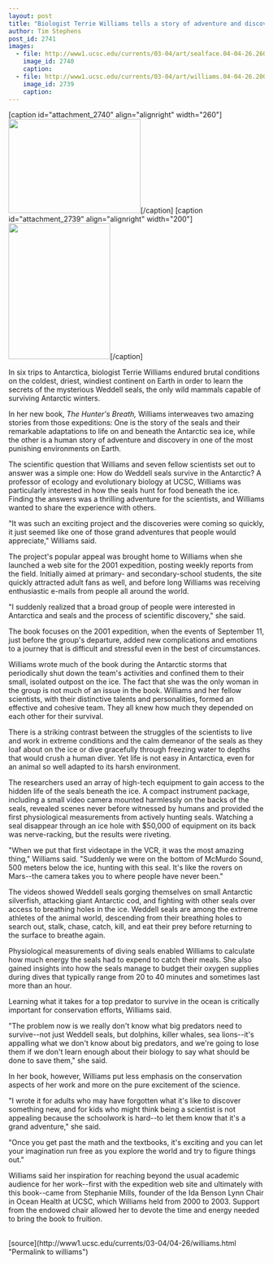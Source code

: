 ```yaml
---
layout: post
title: "Biologist Terrie Williams tells a story of adventure and discovery in Antarctica in her new book, The Hunter's Breath"
author: Tim Stephens
post_id: 2741
images:
  - file: http://www1.ucsc.edu/currents/03-04/art/sealface.04-04-26.260.jpg
    image_id: 2740
    caption: 
  - file: http://www1.ucsc.edu/currents/03-04/art/williams.04-04-26.200.jpg
    image_id: 2739
    caption: 
---
```


[caption id="attachment_2740" align="alignright" width="260"]<a href="http://localhost/mysite/wp-content/uploads/2004/04/sealface.04-04-26.260.jpg"><img class="size-full wp-image-2740" src="http://localhost/mysite/wp-content/uploads/2004/04/sealface.04-04-26.260.jpg" alt="" width="260" height="185" /></a>[/caption]
[caption id="attachment_2739" align="alignright" width="200"]<a href="http://localhost/mysite/wp-content/uploads/2004/04/williams.04-04-26.200.jpg"><img class="size-full wp-image-2739" src="http://localhost/mysite/wp-content/uploads/2004/04/williams.04-04-26.200.jpg" alt="" width="200" height="267" /></a>[/caption]
<p>
  In six trips to Antarctica, biologist Terrie Williams endured brutal conditions on the coldest, driest, windiest continent on Earth in order to learn the secrets of the mysterious Weddell seals, the only wild mammals capable of surviving Antarctic winters.
</p>
<p>
  In her new book, <i>The Hunter's Breath,</i> Williams interweaves two amazing stories from those expeditions: One is the story of the seals and their remarkable adaptations to life on and beneath the Antarctic sea ice, while the other is a human story of adventure and discovery in one of the most punishing environments on Earth.<br>
</p>
<p>
  The scientific question that Williams and seven fellow scientists set out to answer was a simple one: How do Weddell seals survive in the Antarctic? A professor of ecology and evolutionary biology at UCSC, Williams was particularly interested in how the seals hunt for food beneath the ice. Finding the answers was a thrilling adventure for the scientists, and Williams wanted to share the experience with others.<br>
</p>
<p>
  "It was such an exciting project and the discoveries were coming so quickly, it just seemed like one of those grand adventures that people would appreciate," Williams said.<br>
</p>
<p>
  The project's popular appeal was brought home to Williams when she launched a web site for the 2001 expedition, posting weekly reports from the field. Initially aimed at primary- and secondary-school students, the site quickly attracted adult fans as well, and before long Williams was receiving enthusiastic e-mails from people all around the world.<br>
</p>
<p>
  "I suddenly realized that a broad group of people were interested in Antarctica and seals and the process of scientific discovery," she said.<br>
</p>
<p>
  The book focuses on the 2001 expedition, when the events of September 11, just before the group's departure, added new complications and emotions to a journey that is difficult and stressful even in the best of circumstances.<br>
</p>
<p>
  Williams wrote much of the book during the Antarctic storms that periodically shut down the team's activities and confined them to their small, isolated outpost on the ice. The fact that she was the only woman in the group is not much of an issue in the book. Williams and her fellow scientists, with their distinctive talents and personalities, formed an effective and cohesive team. They all knew how much they depended on each other for their survival.<br>
</p>
<p>
  There is a striking contrast between the struggles of the scientists to live and work in extreme conditions and the calm demeanor of the seals as they loaf about on the ice or dive gracefully through freezing water to depths that would crush a human diver. Yet life is not easy in Antarctica, even for an animal so well adapted to its harsh environment.<br>
</p>
<p>
  The researchers used an array of high-tech equipment to gain access to the hidden life of the seals beneath the ice. A compact instrument package, including a small video camera mounted harmlessly on the backs of the seals, revealed scenes never before witnessed by humans and provided the first physiological measurements from actively hunting seals. Watching a seal disappear through an ice hole with $50,000 of equipment on its back was nerve-racking, but the results were riveting.<br>
</p>
<p>
  "When we put that first videotape in the VCR, it was the most amazing thing," Williams said. "Suddenly we were on the bottom of McMurdo Sound, 500 meters below the ice, hunting with this seal. It's like the rovers on Mars--the camera takes you to where people have never been."<br>
</p>
<p>
  The videos showed Weddell seals gorging themselves on small Antarctic silverfish, attacking giant Antarctic cod, and fighting with other seals over access to breathing holes in the ice. Weddell seals are among the extreme athletes of the animal world, descending from their breathing holes to search out, stalk, chase, catch, kill, and eat their prey before returning to the surface to breathe again.<br>
</p>
<p>
  Physiological measurements of diving seals enabled Williams to calculate how much energy the seals had to expend to catch their meals. She also gained insights into how the seals manage to budget their oxygen supplies during dives that typically range from 20 to 40 minutes and sometimes last more than an hour.<br>
</p>
<p>
  Learning what it takes for a top predator to survive in the ocean is critically important for conservation efforts, Williams said.<br>
</p>
<p>
  "The problem now is we really don't know what big predators need to survive--not just Weddell seals, but dolphins, killer whales, sea lions--it's appalling what we don't know about big predators, and we're going to lose them if we don't learn enough about their biology to say what should be done to save them," she said.<br>
</p>
<p>
  In her book, however, Williams put less emphasis on the conservation aspects of her work and more on the pure excitement of the science.<br>
</p>
<p>
  "I wrote it for adults who may have forgotten what it's like to discover something new, and for kids who might think being a scientist is not appealing because the schoolwork is hard--to let them know that it's a grand adventure," she said.
</p>
<p>
  "Once you get past the math and the textbooks, it's exciting and you can let your imagination run free as you explore the world and try to figure things out."<br>
</p>
<p>
  Williams said her inspiration for reaching beyond the usual academic audience for her work--first with the expedition web site and ultimately with this book--came from Stephanie Mills, founder of the Ida Benson Lynn Chair in Ocean Health at UCSC, which Williams held from 2000 to 2003. Support from the endowed chair allowed her to devote the time and energy needed to bring the book to fruition.<br>
  <br>
</p>
[source](http://www1.ucsc.edu/currents/03-04/04-26/williams.html "Permalink to williams")
